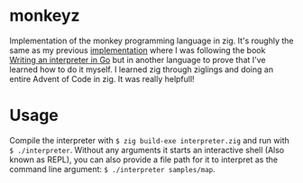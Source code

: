 # monkeyz
Implementation of the monkey programming language in zig. It's roughly the same as my previous [implementation](https://github.com/B1nus/monkey) where I was following the book [Writing an interpreter in Go](https://interpreterbook.com/) but in another language to prove that I've learned how to do it myself. I learned zig through ziglings and doing an entire Advent of Code in zig. It was really helpfull!

# Usage
Compile the interpreter with `$ zig build-exe interpreter.zig` and run with `$ ./interpreter`. Without any arguments it starts an interactive shell (Also known as REPL), you can also provide a file path for it to interpret as the command line argument: `$ ./interpreter samples/map`.

